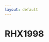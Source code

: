 ```yaml
---
layout: default
---
```


<body>
  <div class="index-wrapper">
    <div class="aside">
      <div class="info-card">
        <h1>RHX1998</h1>
      </div>
    </div>
  </div>	
</body>

